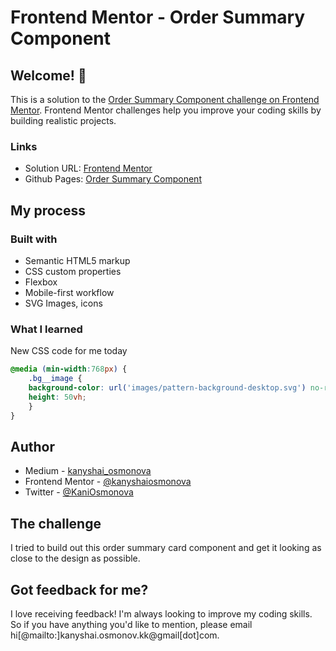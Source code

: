 # Frontend Mentor - Order Summary Component

## Welcome! 👋
This is a solution to the [Order Summary Component challenge on Frontend Mentor](https://www.frontendmentor.io/challenges/nft-preview-card-component-SbdUL_w0U). Frontend Mentor challenges help you improve your coding skills by building realistic projects. 

### Links

- Solution URL: [Frontend Mentor](https://www.frontendmentor.io/solutions/nftpreview-card-component-with-htmlcss-C4nqBq0wy)
- Github Pages: [Order Summary Component ](https://kanyshaiosmonova.github.io/Frontend-Mentor-Challenges/order-summary-component/index.html)


## My process

### Built with

- Semantic HTML5 markup
- CSS custom properties
- Flexbox
- Mobile-first workflow
- SVG Images, icons
### What I learned

New CSS code for me today

```css
@media (min-width:768px) {
    .bg__image {
    background-color: url('images/pattern-background-desktop.svg') no-repeat center/cover;
    height: 50vh;
    }
}
```

## Author

- Medium - [kanyshai_osmonova](https://medium.com/@kanyshai_osmonova)
- Frontend Mentor - [@kanyshaiosmonova](https://www.frontendmentor.io/profile/kanyshaiosmonova)
- Twitter - [@KaniOsmonova](https://twitter.com/Kaniosmonova)


## The challenge

I tried to build out this order summary card component and get it looking as close to the design as possible.

## Got feedback for me?

I love receiving feedback! I'm always looking to improve my coding skills. So if you have anything you'd like to mention, please email hi[@mailto:]kanyshai.osmonov.kk@gmail[dot]com.
